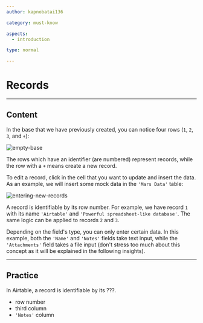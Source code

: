 ```yaml
---
author: kapnobatai136

category: must-know

aspects:
  - introduction

type: normal

---
```


# Records

---
## Content

In the base that we have previously created, you can notice four rows (`1`, `2`, `3`, and `+`):

![empty-base](https://img.enkipro.com/36e0095d7ced0e814add11e0c7c99dac.png)

The rows which have an identifier (are numbered) represent records, while the row with a `+` means create a new record.

To edit a record, click in the cell that you want to update and insert the data. As an example, we will insert some mock data in the `'Mars Data'` table:

![entering-new-records](https://img.enkipro.com/49cfd9299b1c5e5466c583a4dda009d3.png)

A record is identifiable by its row number. For example, we have record `1` with its name `'Airtable'` and `'Powerful spreadsheet-like database'`. The same logic can be applied to records `2` and `3`.

Depending on the field's type, you can only enter certain data. In this example, both the `'Name'` and `'Notes'` fields take text input, while the `'Attachments'` field takes a file input (don't stress too much about this concept as it will be explained in the following insights).

---
## Practice

In Airtable, a record is identifiable by its ???.

* row number
* third column
* `'Notes'` column